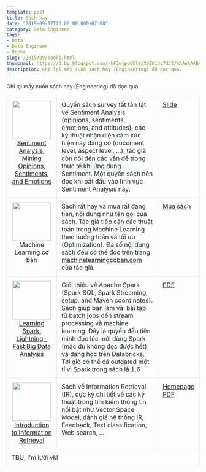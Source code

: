 ```yaml
---
template: post
title: Sách hay
date: "2019-09-17T23:00:00.000+07:00"
category: Data Engineer
tags:
- Data
- Data Engineer
- Books
slug: /2019/09/books.html
thumbnail: https://3.bp.blogspot.com/-hF3wjpoCCl8/XYEW1Gv7dJI/AAAAAAABHQw/6EbIEEGnJVUYDS0TsGQ0R7Dk7G-q2vSxwCK4BGAYYCw/s640/IMG_20170623_205832_047.jpg
description: Ghi lại mấy cuốn sách hay (Engineering) đã đọc qua.
---
```


<style>
.table {
  width: 100%;
  margin-bottom: 1rem;
  color: #212529;
  /* border: 1px solid #dee2e6; */
}

.table th,
.table td {
  padding: 0.75rem;
  vertical-align: top;
  border: 1px solid #dee2e6;
}

.book-name {
    text-align: center;
}
</style>

Ghi lại mấy cuốn sách hay (Engineering) đã đọc qua.


<table class="table">
<tr>
    <td class="book-name">
        <img src="https://images-na.ssl-images-amazon.com/images/I/51Y2bkcmVHL._SX328_BO1,204,203,200_.jpg" width="100" />
        <a href="https://www.amazon.com/Sentiment-Analysis-Opinions-Sentiments-Emotions-ebook/dp/B00Y37YXIG" target="_blank">Sentiment Analysis: Mining Opinions, Sentiments, and Emotions</a>
    </td>
    <td>
        Quyển sách survey tất tần tật về Sentiment Analysis (opinions, sentiments, emotions, and attitudes), các kỹ thuật nhận diện cảm xúc hiện nay đang có (document level, aspect level, ...), tác giả còn nói đến các vấn đề trong thực tế khi ứng dụng Sentiment. Một quyển sách nên đọc khi bắt đầu vào lĩnh vực Sentiment Analysis này.
    </td>
    <td>
        <a href="https://talk.duyet.net/senti/senti.pdf" target="_blank">
            Slide
        </a>
    </td>
</tr>
<tr>
    <td class="book-name">
        <img src="https://2.bp.blogspot.com/-0gaYeSNGRBw/XYEVf_WTpqI/AAAAAAABHQk/8CPACHkCOaMQXdSHvDSmaHpCxiH4v7-ywCK4BGAYYCw/s320/machine-learning-co-ban.jpg" width="100" />
        Machine Learning cơ bản
    </td>
    <td>
        Sách rất hay và mua rất đáng tiền, nội dung như tên gọi của sách. Tác giả tiếp cận các thuật toán trong Machine Learning theo hướng toán và tối ưu (Optimization). Đa số nội dung sách đều có thể đọc trên trang <a href="https://machinelearningcoban.com" target="_blank">machinelearningcoban.com</a> của tác giả.
    </td>
    <td>
        <a href="https://machinelearningcoban.com/ebook/" target="_blank">
            Mua sách
        </a>
    </td>
</tr>
<tr>
    <td class="book-name">
        <img src="https://images-na.ssl-images-amazon.com/images/I/51AY7lddIgL._SX379_BO1,204,203,200_.jpg" width="100" />
        <a href="https://www.amazon.com/Learning-Spark-Lightning-Fast-Data-Analysis/dp/1449358624" target="_blank">Learning Spark: Lightning-Fast Big Data Analysis</a>
    </td>
    <td>
        Giới thiệu về Apache Spark (Spark SQL, Spark Streaming, setup, and Maven coordinates). Sách giúp bạn làm vài bài tập từ batch jobs đến stream processing và machine learning. Đây là quyển đầu tiên mình đọc lúc mới dùng Spark (mặc dù không đọc được hết) và đang học trên Databricks. Tới giờ có thể đã outdated một tí vì Spark trong sách là 1.6
    </td>
    <td>
        <a href="http://index-of.co.uk/Big-Data-Technologies/Learning%20Spark%20%20Lightning-Fast%20Big%20Data%20Analysis%20.pdf" target="_blank">
            PDF
        </a>
    </td>
</tr>
<tr>
    <td class="book-name">
        <img src="https://nlp.stanford.edu/IR-book/iir.jpg" width="100" />
        <a href="https://nlp.stanford.edu/IR-book/" target="_blank">Introduction to Information Retrieval</a>
    </td>
    <td>
        Sách về Information Retrieval (IR), cực kỳ chi tiết về các kỹ thuật trong tìm kiếm thông tin, nổi bật như Vector Space Model, đánh giá hệ thống IR, Feedback, Text classification, Web search, ...
    </td>
    <td>
        <a href="https://nlp.stanford.edu/IR-book/" target="_blank">
            Homepage
        </a>
        <a href="https://nlp.stanford.edu/IR-book/pdf/irbookonlinereading.pdf" target="_blank">
            PDF
        </a>
    </td>
</tr>
<tr>
    <td colspan="3">TBU, I'm lười vkl</td>
</tr>
</table>